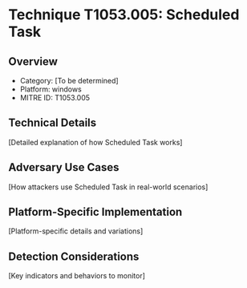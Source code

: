 # Technique T1053.005: Scheduled Task

## Overview
- Category: [To be determined]
- Platform: windows
- MITRE ID: T1053.005

## Technical Details
[Detailed explanation of how Scheduled Task works]

## Adversary Use Cases
[How attackers use Scheduled Task in real-world scenarios]

## Platform-Specific Implementation
[Platform-specific details and variations]

## Detection Considerations
[Key indicators and behaviors to monitor]
